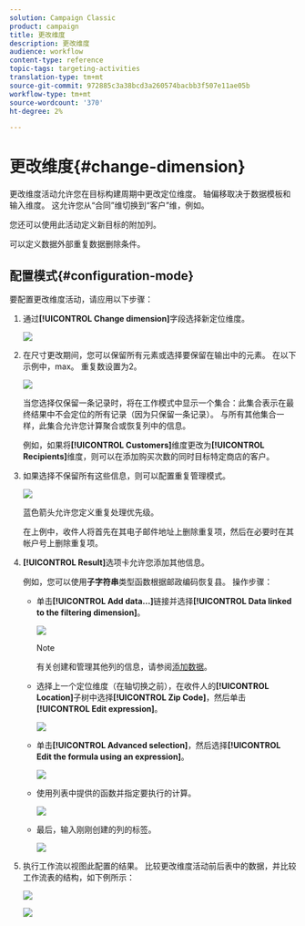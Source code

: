 ```yaml
---
solution: Campaign Classic
product: campaign
title: 更改维度
description: 更改维度
audience: workflow
content-type: reference
topic-tags: targeting-activities
translation-type: tm+mt
source-git-commit: 972885c3a38bcd3a260574bacbb3f507e11ae05b
workflow-type: tm+mt
source-wordcount: '370'
ht-degree: 2%

---
```



# 更改维度{#change-dimension}

更改维度活动允许您在目标构建周期中更改定位维度。 轴偏移取决于数据模板和输入维度。 这允许您从“合同”维切换到“客户”维，例如。

您还可以使用此活动定义新目标的附加列。

可以定义数据外部重复数据删除条件。

## 配置模式{#configuration-mode}

要配置更改维度活动，请应用以下步骤：

1. 通过&#x200B;**[!UICONTROL Change dimension]**&#x200B;字段选择新定位维度。

   ![](assets/s_user_change_dimension_param1.png)

1. 在尺寸更改期间，您可以保留所有元素或选择要保留在输出中的元素。 在以下示例中，max。 重复数设置为2。

   ![](assets/s_user_change_dimension_limit.png)

   当您选择仅保留一条记录时，将在工作模式中显示一个集合：此集合表示在最终结果中不会定位的所有记录（因为只保留一条记录）。 与所有其他集合一样，此集合允许您计算聚合或恢复列中的信息。

   例如，如果将&#x200B;**[!UICONTROL Customers]**&#x200B;维度更改为&#x200B;**[!UICONTROL Recipients]**&#x200B;维度，则可以在添加购买次数的同时目标特定商店的客户。

1. 如果选择不保留所有这些信息，则可以配置重复管理模式。

   ![](assets/s_user_change_dimension_param2.png)

   蓝色箭头允许您定义重复处理优先级。

   在上例中，收件人将首先在其电子邮件地址上删除重复项，然后在必要时在其帐户号上删除重复项。

1. **[!UICONTROL Result]**&#x200B;选项卡允许您添加其他信息。

   例如，您可以使用&#x200B;**子字符串**&#x200B;类型函数根据邮政编码恢复县。 操作步骤：

   * 单击&#x200B;**[!UICONTROL Add data...]**&#x200B;链接并选择&#x200B;**[!UICONTROL Data linked to the filtering dimension]**。

      ![](assets/wf_change-dimension_sample_01.png)

      >[!NOTE]
      >
      >有关创建和管理其他列的信息，请参阅[添加数据](../../workflow/using/query.md#adding-data)。

   * 选择上一个定位维度（在轴切换之前），在收件人的&#x200B;**[!UICONTROL Location]**&#x200B;子树中选择&#x200B;**[!UICONTROL Zip Code]**，然后单击&#x200B;**[!UICONTROL Edit expression]**。

      ![](assets/wf_change-dimension_sample_02.png)

   * 单击&#x200B;**[!UICONTROL Advanced selection]**，然后选择&#x200B;**[!UICONTROL Edit the formula using an expression]**。

      ![](assets/wf_change-dimension_sample_03.png)

   * 使用列表中提供的函数并指定要执行的计算。

      ![](assets/wf_change-dimension_sample_04.png)

   * 最后，输入刚刚创建的列的标签。

      ![](assets/wf_change-dimension_sample_05.png)

1. 执行工作流以视图此配置的结果。 比较更改维度活动前后表中的数据，并比较工作流表的结构，如下例所示：

   ![](assets/wf_change-dimension_sample_06.png)

   ![](assets/wf_change-dimension_sample_07.png)

